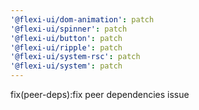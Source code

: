 ```yaml
---
'@flexi-ui/dom-animation': patch
'@flexi-ui/spinner': patch
'@flexi-ui/button': patch
'@flexi-ui/ripple': patch
'@flexi-ui/system-rsc': patch
'@flexi-ui/system': patch
---
```


fix(peer-deps):fix peer dependencies issue
